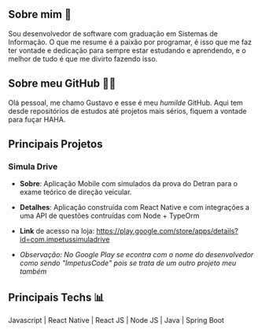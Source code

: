 ## Sobre mim 🙂
Sou desenvolvedor de software com graduação em Sistemas de Informação. O que me resume é a paixão por programar, é isso que me faz ter vontade e dedicação para sempre estar estudando e aprendendo, e o melhor de tudo é que me divirto fazendo isso.

## Sobre meu GitHub 👨‍💻
Olá pessoal, me chamo Gustavo e esse é meu *humilde* GitHub. Aqui tem desde repositórios de estudos até projetos mais sérios, fiquem a vontade para fuçar HAHA.

## Principais Projetos
### Simula Drive
- **Sobre**: Aplicação Mobile com simulados da prova do Detran para o exame teórico de direção veicular.

- **Detalhes**: Aplicação construída com React Native e com integrações a uma API de questões contruídas com Node + TypeOrm

- **Link** de acesso na loja: https://play.google.com/store/apps/details?id=com.impetussimuladrive

- *Observação: No Google Play se econtra com o nome do desenvolvedor como sendo "ImpetusCode" pois se trata de um outro projeto meu também*


## Principais Techs 📊
Javascript | React Native | React JS | Node JS | Java | Spring Boot 
